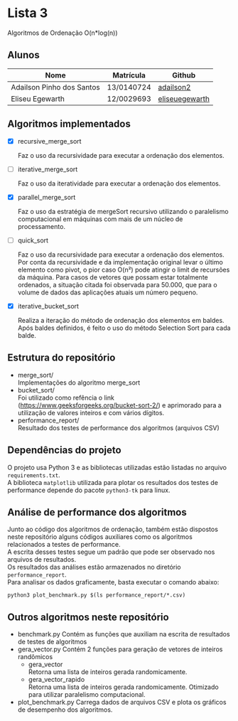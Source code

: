 # Lista 3
Algoritmos de Ordenação O(n*log(n))  

## Alunos  
| Nome                  | Matrícula           | Github              |  
|--|-----------------------|---------------------|  
| Adailson Pinho dos Santos | 13/0140724 | [adailson2](https://github.com/adailson2) |  
| Eliseu Egewarth | 12/0029693 | [eliseuegewarth](https://github.com/eliseuegewarth) |  

## Algoritmos implementados
- [x] recursive_merge_sort  
	
	Faz o uso da recursividade para executar a ordenação dos elementos.

- [ ] iterative_merge_sort  
	
	Faz o uso da iteratividade para executar a ordenação dos elementos.
	
- [x] parallel_merge_sort  

	Faz o uso da estratégia de mergeSort recursivo utilizando o paralelismo computacional em máquinas com mais de um núcleo de processamento.
	
- [ ] quick_sort

	Faz o uso da recursividade para executar a ordenação dos elementos.
	Por conta da recursividade e da implementação original levar o último elemento como pivot, o pior caso O(n²) pode atingir o limit de recursões da máquina.
	Para casos de vetores que possam estar totalmente ordenados, a situação citada foi observada para 50.000, que para o volume de dados das aplicações atuais um número pequeno.
	
- [x] iterative_bucket_sort

	Realiza a iteração do método de ordenação dos elementos em baldes. Após baldes definidos, é feito o uso do método Selection Sort para cada balde.

## Estrutura do repositório
- merge_sort/  
	Implementações do algoritmo merge_sort
- bucket_sort/  
	Foi utilizado como refência o link (https://www.geeksforgeeks.org/bucket-sort-2/) e aprimorado para a utilização de valores inteiros e com vários dígitos.
- performance_report/  
	Resultado dos testes de performance dos algoritmos (arquivos CSV)

## Dependências do projeto
O projeto usa Python 3 e as bibliotecas utilizadas estão listadas no arquivo `requirements.txt`.  
A biblioteca `matplotlib` utilizada para plotar os resultados dos testes de performance depende do pacote `python3-tk` para linux.

## Análise de performance dos algoritmos
Junto ao código dos algoritmos de ordenação, também estão dispostos neste repositório alguns códigos auxiliares como os algoritmos relacionados a testes de performance.  
A escrita desses testes segue um padrão que pode ser observado nos arquivos de resultados.  
Os resultados das análises estão armazenados no diretório `performance_report`.  
Para analisar os dados graficamente, basta executar o comando abaixo:
```
python3 plot_benchmark.py $(ls performance_report/*.csv)
```
## Outros algoritmos neste repositório
- benchmark.py
	Contém as funções que auxiliam na escrita de resultados de testes de algoritmos
- gera_vector.py
	Contém 2 funções para geração de vetores de inteiros randômicos
	- gera_vector  
		Retorna uma lista de inteiros gerada randomicamente.
	- gera_vector_rapido  
		Retorna uma lista de inteiros gerada randomicamente.
		Otimizado para utilizar paralelismo computacional.
- plot_benchmark.py
	Carrega dados de arquivos CSV e plota os gráficos de desempenho dos algoritmos.
